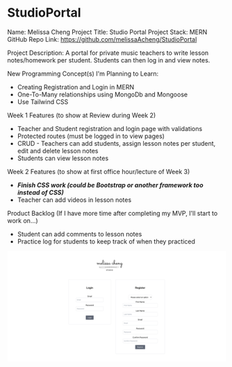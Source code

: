 # StudioPortal

Name: Melissa Cheng
Project Title: Studio Portal
Project Stack: MERN
GitHub Repo Link: https://github.com/melissaAcheng/StudioPortal

Project Description: A portal for private music teachers to write lesson notes/homework per student. Students can then log in and view notes.

New Programming Concept(s) I'm Planning to Learn:

- Creating Registration and Login in MERN
- One-To-Many relationships using MongoDb and Mongoose
- Use Tailwind CSS

Week 1 Features (to show at Review during Week 2)

- Teacher and Student registration and login page with validations
- Protected routes (must be logged in to view pages)
- CRUD - Teachers can add students, assign lesson notes per student, edit and delete lesson notes
- Students can view lesson notes

Week 2 Features (to show at first office hour/lecture of Week 3)

- **_Finish CSS work (could be Bootstrap or another framework too instead of CSS)_**
- Teacher can add videos in lesson notes

Product Backlog (If I have more time after completing my MVP, I'll start to work on...)

- Student can add comments to lesson notes
- Practice log for students to keep track of when they practiced

![logreg](https://github.com/melissaAcheng/StudioPortal/blob/60d4659a095dcfd38a41c780769f3da9e299d04e/client/src/imgs/img1.png)
